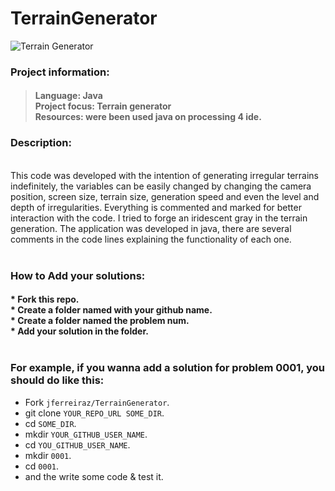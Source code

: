 # TerrainGenerator
![Terrain Generator](https://user-images.githubusercontent.com/106937501/200205704-ea88eba0-f47c-490f-929a-dc0a152987e4.gif)

### Project information:
<h4>

>Language: Java <br>
>Project focus: Terrain generator <br>
>Resources: were been used java on processing 4 ide.

### Description: 
<br>
This code was developed with the intention of generating irregular terrains indefinitely, the variables can be easily changed by changing the camera position, screen size, terrain size, generation speed and even the level and depth of irregularities.
Everything is commented and marked for better interaction with the code. I tried to forge an iridescent gray in the terrain generation.
The application was developed in java, there are several comments in the code lines explaining the functionality of each one.
<br><br>

### How to Add your solutions:
<h4>
  * Fork this repo. <br>
  * Create a folder named with your github name.<br>
  * Create a folder named the problem num.<br>
  * Add your solution in the folder.<br><br>

### For example, if you wanna add a solution for problem 0001, you should do like this:

  * Fork `jferreiraz/TerrainGenerator`.
  * git clone `YOUR_REPO_URL SOME_DIR`.
  * cd `SOME_DIR`.
  * mkdir `YOUR_GITHUB_USER_NAME`.
  * cd `YOU_GITHUB_USER_NAME`.
  * mkdir `0001`.
  * cd `0001`.
  * and the write some code & test it.
   <br><br>

 </h4>
